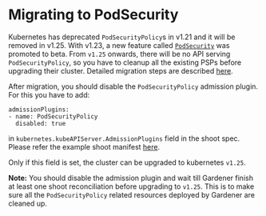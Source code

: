 # Migrating to PodSecurity

Kubernetes has deprecated `PodSecurityPolicy`s in v1.21 and it will be removed in v1.25. With v1.23, a new feature called [`PodSecurity`](https://kubernetes.io/docs/concepts/security/pod-security-admission/) was promoted to beta. From `v1.25` onwards, there will be no API serving `PodSecurityPolicy`, so you have to cleanup all the existing PSPs before upgrading their cluster. Detailed migration steps are described [here](https://kubernetes.io/docs/tasks/configure-pod-container/migrate-from-psp/).

After migration, you should disable the `PodSecurityPolicy` admission plugin. For this you have to add: 
```
admissionPlugins:
- name: PodSecurityPolicy
  disabled: true
```
in `kubernetes.kubeAPIServer.AdmissionPlugins` field in the shoot spec. Please refer the example shoot manifest [here](../../example/90-shoot.yaml).

Only if this field is set, the cluster can be upgraded to kubernetes `v1.25`.

<strong>Note:</strong> You should disable the admission plugin and wait till Gardener finish at least one shoot reconciliation before upgrading to `v1.25`. This is to make sure all the `PodSecurityPolicy` related resources deployed by Gardener are cleaned up.
